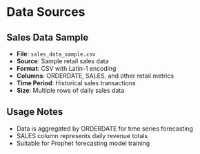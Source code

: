 # Data Sources

## Sales Data Sample
- **File**: `sales_data_sample.csv`
- **Source**: Sample retail sales data
- **Format**: CSV with Latin-1 encoding
- **Columns**: ORDERDATE, SALES, and other retail metrics
- **Time Period**: Historical sales transactions
- **Size**: Multiple rows of daily sales data

## Usage Notes
- Data is aggregated by ORDERDATE for time series forecasting
- SALES column represents daily revenue totals
- Suitable for Prophet forecasting model training

